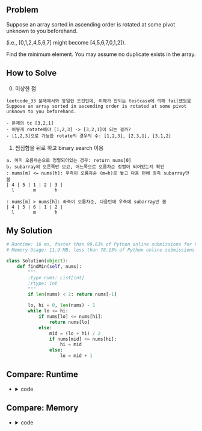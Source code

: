 ## Problem
Suppose an array sorted in ascending order is rotated at some pivot unknown to you beforehand.

(i.e.,  [0,1,2,4,5,6,7] might become  [4,5,6,7,0,1,2]).

Find the minimum element.
You may assume no duplicate exists in the array.

## How to Solve
0. 이상한 점
```
leetcode_33 문제에서와 동일한 조건인데, 이해가 안되는 testcase에 의해 fail했었음
Suppose an array sorted in ascending order is rotated at some pivot unknown to you beforehand. 

- 문제의 tc [3,2,1]
- 어떻게 rotate해야 [1,2,3] -> [3,2,1]이 되는 걸까?
- [1,2,3]으로 가능한 rotate의 경우의 수: [1,2,3], [2,3,1], [3,1,2]
```

1. 찜짐함을 뒤로 하고 binary search 이용
```
a. 이미 오름차순으로 정렬되어있는 경우: return nums[0]
b. subarray의 오른쪽만 보고, 어느쪽으로 오름차순 정렬이 되어있는지 확인
: nums[m] <= nums[h]: 우측이 오름차순 (m=h)로 놓고 다음 턴에 좌측 subarray만 봄
| 4 | 5 | 1 | 2 | 3 |   
  l       m       h

: nums[m] > nums[h]: 좌측이 오름차순, 다음턴에 우측에 subarray만 봄
| 4 | 5 | 6 | 1 | 2 |   
  l       m       h
```


## My Solution
``` python
# Runtime: 16 ms, faster than 99.63% of Python online submissions for Find Minimum in Rotated Sorted Array.
# Memory Usage: 11.9 MB, less than 78.15% of Python online submissions for Find Minimum in Rotated Sorted Array.

class Solution(object):
    def findMin(self, nums):
        """
        :type nums: List[int]
        :rtype: int
        """
        if len(nums) < 2: return nums[-1]

        lo, hi = 0, len(nums) - 1
        while lo <= hi:
            if nums[lo] <= nums[hi]:
                return nums[lo]
            else:
                mid = (lo + hi) / 2
                if nums[mid] <= nums[hi]:
                    hi = mid
                else:
                    lo = mid + 1
```

## Compare: Runtime
- <details><summary> code </summary><pre>

  ``` python
  # sample 12 ms submission
  class Solution(object):
    def findMin(self, nums):
        """
        :type nums: List[int]
        :rtype: int
        """
        if not nums:
            return -1

        low, high = 0, len(nums) - 1
        mid = (low + high) / 2

        while low < high:
            if nums[mid] > nums[mid + 1]:
                return nums[mid + 1]
            elif nums[mid] > nums[high]:
                low = mid + 1
            else:
                high = mid
            mid = (low + high) / 2

        return nums[mid]
  ```
  </pre></details>
  
## Compare: Memory
- <details><summary> code </summary><pre>

  ``` python
  # sample 11664 kb submission
  class Solution(object):
    def findMin(self, nums):
        """
        :type nums: List[int]
        :rtype: int
        """
        if len(nums) <= 2:
            return min(nums)
        mid = len(nums) // 2
        if nums[0] > nums[mid]:
            return self.findMin(nums[:mid+1])
        if nums[mid+1] > nums[-1]:
            return self.findMin(nums[mid+1:])
        if nums[0] < nums[mid+1]:
            return nums[0]
        return nums[mid+1]
  ```
  </pre></summary>
